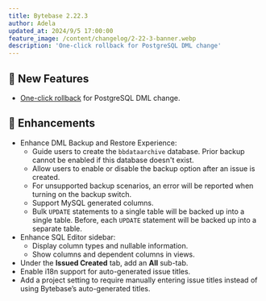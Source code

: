 ```yaml
---
title: Bytebase 2.22.3
author: Adela
updated_at: 2024/9/5 17:00:00
feature_image: /content/changelog/2-22-3-banner.webp
description: 'One-click rollback for PostgreSQL DML change'
---
```


## 🚀 New Features

- [One-click rollback](/docs/change-database/rollback-data-changes/#1-click-rollback) for PostgreSQL DML change.

## 🎄 Enhancements

- Enhance DML Backup and Restore Experience:
  - Guide users to create the `bbdataarchive` database. Prior backup cannot be enabled if this database doesn't exist.
  - Allow users to enable or disable the backup option after an issue is created.
  - For unsupported backup scenarios, an error will be reported when turning on the backup switch.
  - Support MySQL generated columns.
  - Bulk `UPDATE` statements to a single table will be backed up into a single table. Before, each `UPDATE` statement will be backed up into a separate table.
- Enhance SQL Editor sidebar:
  - Display column types and nullable information.
  - Show columns and dependent columns in views.
- Under the **Issued Created** tab, add an **All** sub-tab.
- Enable i18n support for auto-generated issue titles.
- Add a project setting to require manually entering issue titles instead of using Bytebase’s auto-generated titles.

<IncludeBlock url="/docs/get-started/install/install-upgrade"></IncludeBlock>
